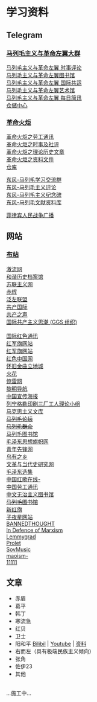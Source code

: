 # 学习资料

## Telegram
### [**马列毛主义与革命左翼大群**](https://t.me/longlivemarxleninmaoist)<br>
[马列毛主义与革命左翼 时事评论](https://t.me/eventstracing)<br>
[马列毛主义与革命左翼图书馆](https://t.me/taipingtianguo)<br>
[马列毛主义与革命左翼 国际共运](https://t.me/statelesscommunism)<br>
[马列毛主义与革命左翼艺术馆](https://t.me/leftart)<br>
[马列毛主义与革命左翼 每日简讯](https://t.me/voiceofmaoist)<br>
[仓储中心](https://t.me/MLMismLibrary)<br>

### [**革命火炬**](https://t.me/gczy2022)<br>
[革命火炬之劳工通讯](https://t.me/gczy2023worker)<br>
[革命火炬之时事及社评](https://t.me/gczy2023news)<br>
[革命火炬之理论历史文章](https://t.me/gczy2023history)<br>
[革命火炬之资料文件](https://t.me/gczy2023document)<br>
[仓库](https://t.me/xintianmlmwall)<br>

[东风-马列毛学习交流群](https://t.me/MarxismLeninismDongfeng)<br>
[东风-马列毛主义评论](https://t.me/dongfengmaliemaozhuyipipan)<br>
[东风-马列毛主义纪念碑](https://t.me/DongFengMlmNews)<br>
[东风-马列毛文献资料库](https://t.me/DFMLMlib)<br>

[菲律宾人民战争广播](https://t.me/mlmcpp)<br>

## 网站
### [**布站**](https://longlivemarxleninmaoism.online/)<br>
[激流网](https://jiliuwang.net/)<br>
[和谐历史档案馆](https://banned-historical-archives.github.io)<br>
[苏联主义网](www.cccpism.com)<br>
[赤辉](https://chihuimlm.wordpress.com)<br>
[泛左联盟](https://www.fanzuoism.com/)<br>
[共产国际](https://maoism.freeflarum.com/)<br>
[共产之声](https://gongchanzhishen.wordpress.com)<br>
[国际共产主义思潮 (GGS 组织)<br> ](https://zh.internationalism.org)<br>
[国际红色通讯](https://irn.red)<br>
[红军旗网站](www.mzdbl.cn)<br>
[红军旗网站](www.mzdbl.cn)<br>
[红色中国网](redchinacn.net/portal.php)<br>
[怀旧金曲立地城](https://ip.lidicity.com/hj/cn/hsjd.html)<br>
[火花](https://marxist.tw)<br>
[惊雷网](https://www.jinglei1917.net)<br>
[黎明导航](https://mlmnavigation.wordpress.com)<br>
[中国宣传海报](https://chineseposters.net/)<br>
[列宁格勒印刷三厂工人理论小组](https://lenin3print.github.io/)<br>
[马克思主义文库](https://www.marxists.org/chinese/index.html)<br>
[~~马列毛论坛~~](https://newluntan.mlmlib.top)<br>
[~~马列毛群众~~](https://mlmmlm.icu/index.php/首页)<br>
[马列毛图书馆](https://maozhuyi.home.blog/)<br>
[毛泽东思想旗帜网](www.maoflag.cc/portal.php)<br>
[青年先锋网](https://communism1917.wordpress.com)<br>
[乌有之乡](m.wyzxwk.com)<br>
[文革与当代史研究网](https://difangwenge.org/forum.php)<br>
[毛泽东选集](https://liyandi.gitbooks.io/maozedongxuanji/content/)<br>
[中国红歌在线-](https://mp3.hot1949.com)<br>
[中国劳工通讯](https://clb.org.hk/zh-hans)<br>
[中文无治主义图书馆](https://zh.anarchistlibraries.net/special/index)<br>
[~~马列毛图书馆~~](https://book.mlmlib.top)<br>
[新红旗](https://newhongqi.org/)<br>
[子夜星网站](http://www.ziyexing.com/)<br>
[BANNEDTHOUGHT](https://bannedthought.net/)<br>
[In Defence of Marxism](https://www.marxist.com)<br>
[Lemmygrad](https://lemmygrad.ml)<br>
[Prolet](https://github.com/ProletRevDicta/Prolet)<br>
[SovMusic](www.sovmusic.ru/index.php)<br>
[maoism-](https://github.com/bitface9527/maoism-)<br>
[11111](22222)<br>

## 文章
- 赤眉
- 葛平
- 韩丁
- 寒流急
- 红贝
- 卫士
- 阳和平 [Bilibil](https://space.bilibili.com/605727461/) | [Youtube](https://www.youtube.com/@peaceyang1952) | [资料](https://t.me/taipingtianguo/2312)
- 右而左（具有极端民族主义倾向）
- 张角
- 佐伊23
- 其他

<br>...施工中...<br>
